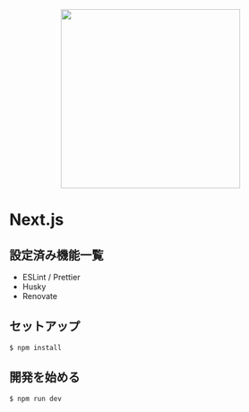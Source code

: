 <div align="center">
<a href="https://nextjs.org/" target="blank"><img src="https://upload.wikimedia.org/wikipedia/commons/8/8e/Nextjs-logo.svg" width="320" /></a>
</div>

# Next.js

## 設定済み機能一覧

- ESLint / Prettier
- Husky
- Renovate


## セットアップ
```shell
$ npm install
```

## 開発を始める
```shell
$ npm run dev
```
